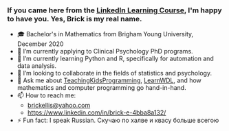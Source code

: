 ### If you came here from the [LinkedIn Learning Course](https://www.linkedin.com/learning/craft-a-great-github-profile), I'm happy to have you. Yes, Brick is my real name.
- 🎓 Bachelor's in Mathematics from Brigham Young University, December 2020
- 🔭 I’m currently applying to Clinical Psychology PhD programs.
- 🌱 I’m currently learning Python and R, specifically for automation and data analysis.
- 👯 I’m looking to collaborate in the fields of statistics and psychology.
- 💬 Ask me about [TeachingKidsProgramming](https://github.com/TeachingKidsProgramming), [LearnWDL](https://github.com/openwdl/learn-wdl), and how mathematics and computer programming go hand-in-hand.
- 📫 How to reach me: 
  - brickellis@yahoo.com
  - https://www.linkedin.com/in/brick-e-4bba8a132/
- ⚡ Fun fact: I speak Russian. Скучаю по халве и квасу больше всегою

